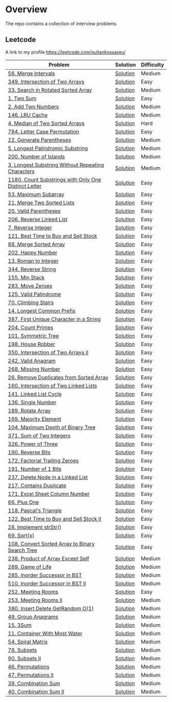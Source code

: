 # Overview
The repo contains a collection of interview problems

## Leetcode
A link to my profile https://leetcode.com/sultankossayev/

Problem | Solution | Difficulty
------- | -------- | ----------
[56. Merge Intervals](https://leetcode.com/problems/merge-intervals/)|[Solution](https://github.com/sultan-kossayev/algorithm-problems/blob/master/src/main/java/leetcode/MergeIntervals.java)|Medium
[349. Intersection of Two Arrays](https://leetcode.com/problems/intersection-of-two-arrays/)|[Solution](https://github.com/sultan-kossayev/algorithm-problems/blob/master/src/main/java/leetcode/IntersectionOfTwoArrays.java)|Easy
[33. Search in Rotated Sorted Array](https://leetcode.com/problems/search-in-rotated-sorted-array/)|[Solution](https://github.com/sultan-kossayev/algorithm-problems/blob/master/src/main/java/leetcode/SearchInRotatedSortedArray.java)|Medium
[1. Two Sum](https://leetcode.com/problems/two-sum/)|[Solution](https://github.com/sultan-kossayev/algorithm-problems/blob/master/src/main/java/leetcode/TwoSum.java)|Easy
[2. Add Two Numbers](https://leetcode.com/problems/add-two-numbers/)|[Solution](https://github.com/sultan-kossayev/algorithm-problems/blob/master/src/main/java/leetcode/AddTwoNumbers.java)|Medium
[146. LRU Cache](https://leetcode.com/problems/lru-cache/)|[Solution](https://github.com/sultan-kossayev/algorithm-problems/blob/master/src/main/java/leetcode/LRUCache.java)|Medium
[4. Median of Two Sorted Arrays](https://leetcode.com/problems/median-of-two-sorted-arrays/)|[Solution](https://github.com/sultan-kossayev/algorithm-problems/blob/master/src/main/java/leetcode/MedianOfTwoSortedArrays.java)|Hard
[784. Letter Case Permutation](https://leetcode.com/problems/letter-case-permutation/)|[Solution](https://github.com/sultan-kossayev/algorithm-problems/blob/master/src/main/java/leetcode/LetterCasePermutation.java)|Easy
[22. Generate Parentheses](https://leetcode.com/problems/generate-parentheses/solution/)|[Solution](https://github.com/sultan-kossayev/algorithm-problems/blob/master/src/main/java/leetcode/GenerateParentheses.java)|Medium
[5. Longest Palindromic Substring](https://leetcode.com/problems/longest-palindromic-substring/)|[Solution](https://github.com/sultan-kossayev/algorithm-problems/blob/master/src/main/java/leetcode/LongestPalindromicSubstring.java)|Medium
[200. Number of Islands](https://leetcode.com/problems/number-of-islands/)|[Solution](https://github.com/sultan-kossayev/algorithm-problems/blob/master/src/main/java/leetcode/NumberOfIslands.java)|Medium
[3. Longest Substring Without Repeating Characters](https://leetcode.com/problems/longest-substring-without-repeating-characters/)|[Solution](https://github.com/sultan-kossayev/algorithm-problems/blob/master/src/main/java/leetcode/LongestSubstringWithoutRepeatingCharacters.java)|Medium
[1180. Count Substrings with Only One Distinct Letter](https://leetcode.com/problems/count-substrings-with-only-one-distinct-letter/)|[Solution](https://github.com/sultan-kossayev/algorithm-problems/blob/master/src/main/java/leetcode/CountSubstringsWithOnlyOneDistinctLetter.java)|Easy
[53. Maximum Subarray](https://leetcode.com/problems/maximum-subarray/)|[Solution](https://github.com/sultan-kossayev/algorithm-problems/blob/master/src/main/java/leetcode/MaximumSubarray.java)|Easy
[21. Merge Two Sorted Lists](https://leetcode.com/problems/merge-two-sorted-lists/)|[Solution](https://github.com/sultan-kossayev/algorithm-problems/blob/master/src/main/java/leetcode/MergeTwoSortedLists.java)|Easy
[20. Valid Parentheses](https://leetcode.com/problems/valid-parentheses/)|[Solution](https://github.com/sultan-kossayev/algorithm-problems/blob/master/src/main/java/leetcode/ValidParentheses.java)|Easy
[206. Reverse Linked List](https://leetcode.com/problems/reverse-linked-list/)|[Solution](https://github.com/sultan-kossayev/algorithm-problems/blob/master/src/main/java/leetcode/ReverseLinkedList.java)|Easy
[7. Reverse Integer](https://leetcode.com/problems/reverse-integer/)|[Solution](https://github.com/sultan-kossayev/algorithm-problems/blob/master/src/main/java/leetcode/ReverseInteger.java)|Easy
[121. Best Time to Buy and Sell Stock](https://leetcode.com/problems/best-time-to-buy-and-sell-stock/)|[Solution](https://github.com/sultan-kossayev/algorithm-problems/blob/master/src/main/java/leetcode/BestTimeToBuyAndSellStock.java)|Easy
[88. Merge Sorted Array](https://leetcode.com/problems/merge-sorted-array/)|[Solution](https://github.com/sultan-kossayev/algorithm-problems/blob/master/src/main/java/leetcode/MergeSortedArray.java)|Easy
[202. Happy Number](https://leetcode.com/problems/happy-number/)|[Solution](https://github.com/sultan-kossayev/algorithm-problems/blob/master/src/main/java/leetcode/HappyNumber.java)|Easy
[13. Roman to Integer](https://leetcode.com/problems/roman-to-integer/)|[Solution](https://github.com/sultan-kossayev/algorithm-problems/blob/master/src/main/java/leetcode/RomanToInteger.java)|Easy
[344. Reverse String](https://leetcode.com/problems/reverse-string/)|[Solution](https://github.com/sultan-kossayev/algorithm-problems/blob/master/src/main/java/leetcode/ReverseString.java)|Easy
[155. Min Stack](https://leetcode.com/problems/min-stack/)|[Solution](https://github.com/sultan-kossayev/algorithm-problems/blob/master/src/main/java/leetcode/MinStack.java)|Easy
[283. Move Zeroes](https://leetcode.com/problems/move-zeroes/)|[Solution](https://github.com/sultan-kossayev/algorithm-problems/blob/master/src/main/java/leetcode/MoveZeroes.java)|Easy
[125. Valid Palindrome](https://leetcode.com/problems/valid-palindrome/)|[Solution](https://github.com/sultan-kossayev/algorithm-problems/blob/master/src/main/java/leetcode/ValidPalindrome.java)|Easy
[70. Climbing Stairs](https://leetcode.com/problems/climbing-stairs/)|[Solution](https://github.com/sultan-kossayev/algorithm-problems/blob/master/src/main/java/leetcode/ClimbingStairs.java)|Easy
[14. Longest Common Prefix](https://leetcode.com/problems/longest-common-prefix/)|[Solution](https://github.com/sultan-kossayev/algorithm-problems/blob/master/src/main/java/leetcode/LongestCommonPrefix.java)|Easy
[387. First Unique Character in a String](https://leetcode.com/problems/first-unique-character-in-a-string/)|[Solution](https://github.com/sultan-kossayev/algorithm-problems/blob/master/src/main/java/leetcode/FirstUniqueCharacterInString.java)|Easy
[204. Count Primes](https://leetcode.com/problems/count-primes/)|[Solution](https://github.com/sultan-kossayev/algorithm-problems/blob/master/src/main/java/leetcode/CountPrimes.java)|Easy
[101. Symmetric Tree](https://leetcode.com/problems/symmetric-tree/)|[Solution](https://github.com/sultan-kossayev/algorithm-problems/blob/master/src/main/java/leetcode/SymmetricTree.java)|Easy
[198. House Robber](https://leetcode.com/problems/house-robber/)|[Solution](https://github.com/sultan-kossayev/algorithm-problems/blob/master/src/main/java/leetcode/HouseRobber.java)|Easy
[350. Intersection of Two Arrays II](https://leetcode.com/problems/intersection-of-two-arrays-ii/)|[Solution](https://github.com/sultan-kossayev/algorithm-problems/blob/master/src/main/java/leetcode/IntersectionOfTwoArrays2.java)|Easy
[242. Valid Anagram](https://leetcode.com/problems/valid-anagram/)|[Solution](https://github.com/sultan-kossayev/algorithm-problems/blob/master/src/main/java/leetcode/ValidAnagram.java)|Easy
[268. Missing Number](https://leetcode.com/problems/missing-number/)|[Solution](https://github.com/sultan-kossayev/algorithm-problems/blob/master/src/main/java/leetcode/MissingNumber.java)|Easy
[26. Remove Duplicates from Sorted Array](https://leetcode.com/problems/remove-duplicates-from-sorted-array/)|[Solution](https://github.com/sultan-kossayev/algorithm-problems/blob/master/src/main/java/leetcode/RemoveDuplicatesFromSortedArray.java)|Easy
[160. Intersection of Two Linked Lists](https://leetcode.com/problems/intersection-of-two-linked-lists/)|[Solution](https://github.com/sultan-kossayev/algorithm-problems/blob/master/src/main/java/leetcode/IntersectionOfTwoLinkedLists.java)|Easy
[141. Linked List Cycle](https://leetcode.com/problems/linked-list-cycle/)|[Solution](https://github.com/sultan-kossayev/algorithm-problems/blob/master/src/main/java/leetcode/LinkedListCycle.java)|Easy
[136. Single Number](https://leetcode.com/problems/single-number/)|[Solution](https://github.com/sultan-kossayev/algorithm-problems/blob/master/src/main/java/leetcode/SingleNumber.java)|Easy
[189. Rotate Array](https://leetcode.com/problems/rotate-array/)|[Solution](https://github.com/sultan-kossayev/algorithm-problems/blob/master/src/main/java/leetcode/RotateArray.java)|Easy
[169. Majority Element](https://leetcode.com/problems/majority-element/)|[Solution](https://github.com/sultan-kossayev/algorithm-problems/blob/master/src/main/java/leetcode/MajorityElement.java)|Easy
[104. Maximum Depth of Binary Tree](https://leetcode.com/problems/maximum-depth-of-binary-tree/solution/)|[Solution](https://github.com/sultan-kossayev/algorithm-problems/blob/master/src/main/java/leetcode/MaximumDepthOfBinaryTree.java)|Easy
[371. Sum of Two Integers](https://leetcode.com/problems/sum-of-two-integers/)|[Solution](https://github.com/sultan-kossayev/algorithm-problems/blob/master/src/main/java/leetcode/SumOfTwoIntegers.java)|Easy
[326. Power of Three](https://leetcode.com/problems/power-of-three/)|[Solution](https://github.com/sultan-kossayev/algorithm-problems/blob/master/src/main/java/leetcode/PowerOfThree.java)|Easy
[190. Reverse Bits](https://leetcode.com/problems/reverse-bits/)|[Solution](https://github.com/sultan-kossayev/algorithm-problems/blob/master/src/main/java/leetcode/ReverseBits.java)|Easy
[172. Factorial Trailing Zeroes](https://leetcode.com/problems/factorial-trailing-zeroes/)|[Solution](https://github.com/sultan-kossayev/algorithm-problems/blob/master/src/main/java/leetcode/FactorialTrailingZeroes.java)|Easy
[191. Number of 1 Bits](https://leetcode.com/problems/number-of-1-bits/)|[Solution](https://github.com/sultan-kossayev/algorithm-problems/blob/master/src/main/java/leetcode/NumberOf1Bits.java)|Easy
[237. Delete Node in a Linked List](https://leetcode.com/problems/delete-node-in-a-linked-list/)|[Solution](https://github.com/sultan-kossayev/algorithm-problems/blob/master/src/main/java/leetcode/DeleteNodeInLinkedList.java)|Easy
[217. Contains Duplicate](https://leetcode.com/problems/contains-duplicate/)|[Solution](https://github.com/sultan-kossayev/algorithm-problems/blob/master/src/main/java/leetcode/ContainsDuplicate.java)|Easy
[171. Excel Sheet Column Number](https://leetcode.com/problems/excel-sheet-column-number/)|[Solution](https://github.com/sultan-kossayev/algorithm-problems/blob/master/src/main/java/leetcode/ExcelSheetColumnNumber.java)|Easy
[66. Plus One](https://leetcode.com/problems/plus-one/)|[Solution](https://github.com/sultan-kossayev/algorithm-problems/blob/master/src/main/java/leetcode/PlusOne.java)|Easy
[118. Pascal's Triangle](https://leetcode.com/problems/pascals-triangle/)|[Solution](https://github.com/sultan-kossayev/algorithm-problems/blob/master/src/main/java/leetcode/PascalsTriangle.java)|Easy
[122. Best Time to Buy and Sell Stock II](https://leetcode.com/problems/best-time-to-buy-and-sell-stock-ii/)|[Solution](https://github.com/sultan-kossayev/algorithm-problems/blob/master/src/main/java/leetcode/BestTimeToBuyAndSellStock2.java)|Easy
[28. Implement strStr()](https://leetcode.com/problems/implement-strstr/)|[Solution](https://github.com/sultan-kossayev/algorithm-problems/blob/master/src/main/java/leetcode/ImplementStrStr.java)|Easy
[69. Sqrt(x)](https://leetcode.com/problems/sqrtx/)|[Solution](https://github.com/sultan-kossayev/algorithm-problems/blob/master/src/main/java/leetcode/Sqrt.java)|Easy
[108. Convert Sorted Array to Binary Search Tree](https://leetcode.com/problems/convert-sorted-array-to-binary-search-tree/)|[Solution](https://github.com/sultan-kossayev/algorithm-problems/blob/master/src/main/java/leetcode/ConvertSortedArrayToBinarySearchTree.java)|Easy
[238. Product of Array Except Self](https://leetcode.com/problems/product-of-array-except-self/)|[Solution](https://github.com/sultan-kossayev/algorithm-problems/blob/master/src/main/java/leetcode/ProductOfArrayExceptSelf.java)|Medium
[289. Game of Life](https://leetcode.com/problems/game-of-life/)|[Solution](https://github.com/sultan-kossayev/algorithm-problems/blob/master/src/main/java/leetcode/GameOfLife.java)|Medium
[285. Inorder Successor in BST](https://leetcode.com/problems/inorder-successor-in-bst/)|[Solution](https://github.com/sultan-kossayev/algorithm-problems/blob/master/src/main/java/leetcode/InorderSuccessorInBST.java)|Medium
[510. Inorder Successor in BST II](https://leetcode.com/problems/inorder-successor-in-bst-ii/)|[Solution](https://github.com/sultan-kossayev/algorithm-problems/blob/master/src/main/java/leetcode/InorderSuccessorInBST2.java)|Medium
[252. Meeting Rooms](https://leetcode.com/problems/meeting-rooms/)|[Solution](https://github.com/sultan-kossayev/algorithm-problems/blob/master/src/main/java/leetcode/MeetingRooms.java)|Easy
[253. Meeting Rooms II](https://leetcode.com/problems/meeting-rooms-ii)|[Solution](https://github.com/sultan-kossayev/algorithm-problems/blob/master/src/main/java/leetcode/MeetingRooms.java)|Medium
[380. Insert Delete GetRandom O(1)](https://leetcode.com/problems/insert-delete-getrandom-o1/)|[Solution](https://github.com/sultan-kossayev/algorithm-problems/blob/master/src/main/java/leetcode/InsertDeleteGetRandom.java)|Medium
[49. Group Anagrams](https://leetcode.com/problems/group-anagrams/)|[Solution](https://github.com/sultan-kossayev/algorithm-problems/blob/master/src/main/java/leetcode/GroupAnagrams.java)|Medium
[15. 3Sum](https://leetcode.com/problems/3sum/)|[Solution](https://github.com/sultan-kossayev/algorithm-problems/blob/master/src/main/java/leetcode/ThreeSum.java)|Medium
[11. Container With Most Water](https://leetcode.com/problems/container-with-most-water/)|[Solution](https://github.com/sultan-kossayev/algorithm-problems/blob/master/src/main/java/leetcode/ContainerWithMostWater.java)|Medium
[54. Spiral Matrix](https://leetcode.com/problems/spiral-matrix/)|[Solution](https://github.com/sultan-kossayev/algorithm-problems/blob/master/src/main/java/leetcode/SpiralMatrix.java)|Medium
[78. Subsets](https://leetcode.com/problems/subsets/)|[Solution](https://github.com/sultan-kossayev/algorithm-problems/blob/master/src/main/java/leetcode/Subsets.java)|Medium
[90. Subsets II](https://leetcode.com/problems/subsets-ii/)|[Solution](https://github.com/sultan-kossayev/algorithm-problems/blob/master/src/main/java/leetcode/Subsets2.java)|Medium
[46. Permutations](https://leetcode.com/problems/permutations/)|[Solution](https://github.com/sultan-kossayev/algorithm-problems/blob/master/src/main/java/leetcode/Permutations.java)|Medium
[47. Permutations II](https://leetcode.com/problems/permutations-ii/)|[Solution](https://github.com/sultan-kossayev/algorithm-problems/blob/master/src/main/java/leetcode/Permutations2.java)|Medium
[39. Combination Sum](https://leetcode.com/problems/combination-sum/)|[Solution](https://github.com/sultan-kossayev/algorithm-problems/blob/master/src/main/java/leetcode/CombinationSum.java)|Medium
[40. Combination Sum II](https://leetcode.com/problems/combination-sum-ii/)|[Solution](https://github.com/sultan-kossayev/algorithm-problems/blob/master/src/main/java/leetcode/CombinationSum2.java)|Medium